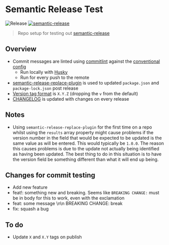 # Semantic Release Test

![Release](https://github.com/st3v3nhunt/semantic-release-test/workflows/Release/badge.svg)
[![semantic-release](https://img.shields.io/badge/%20%20%F0%9F%93%A6%F0%9F%9A%80-semantic--release-e10079.svg)](https://github.com/semantic-release/semantic-release)

> Repo setup for testing out [semantic-release](https://github.com/semantic-release/semantic-release)

## Overview

* Commit messages are linted using
  [commitlint](https://github.com/conventional-changelog/commitlint/tree/master/@commitlint/cli)
  against the
  [conventional config](https://www.npmjs.com/package/@commitlint/config-conventional)
  * Run locally with [Husky](https://www.npmjs.com/package/husky)
  * Run for every push to the remote
* [semantic-release-replace-plugin](https://github.com/google/semantic-release-replace-plugin)
  is used to updated `package.json` and `package-lock.json` post release
* [Version tag format](https://semantic-release.gitbook.io/semantic-release/usage/configuration#tagformat)
  is `X.Y.Z` (dropping the `v` from the default)
* [CHANGELOG](CHANGELOG.md) is updated with changes on every release

## Notes

* Using `semantic-release-replace-plugin` for the first time on a repo whilst
  using the `results` array property might cause problems if the version number
  in the field that would be expected to be updated is the same value as will
  be entered. This would typically be `1.0.0`. The reason this causes problems
  is due to the update not actually being identified as having been updated.
  The best thing to do in this situation is to have the version field be
  something different than what it will end up being.

## Changes for commit testing

* Add new feature
* feat!: something new and breaking. Seems like `BREAKING CHANGE:` must be in
  body for this to work, even with the exclamation
* feat: some message \n\n BREAKING CHANGE: break
* fix: squash a bug

## To do

* Update `X` and `X.Y` tags on publish
